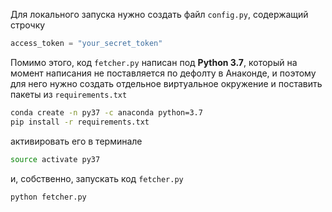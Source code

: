 Для локального запуска нужно создать файл `config.py`, содержащий строчку

```python
access_token = "your_secret_token"
```

Помимо этого, код `fetcher.py` написан под **Python 3.7**, который на момент написания не поставляется по дефолту в Анаконде, и поэтому для него нужно создать отдельное виртуальное окружение и поставить пакеты из `requirements.txt`

```bash
conda create -n py37 -c anaconda python=3.7
pip install -r requirements.txt
```
активировать его в терминале

```bash
source activate py37
```

и, собственно, запускать код `fetcher.py`
```bash
python fetcher.py
```
